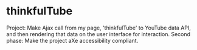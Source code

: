 # thinkfulTube
Project: Make Ajax call from my page, 'thinkfulTube' to YouTube data API, and then rendering that data on the user interface for interaction.
Second phase: Make the project aXe accessibility compliant.
